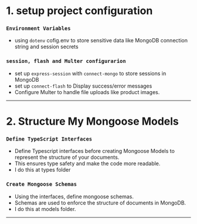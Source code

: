 
# 1. setup project configuration

### `Environment Variables`

- using `dotenv` cofig.env to store sensitive data like MongoDB connection string and session secrets 

### `session, flash and Multer configurarion`

- set up `express-session` with `connect-mongo` to store sessions in MongoDB
- set up `connect-flash` to Display success/error messages
- Configure Multer to handle file uploads like product images.


---

# 2. Structure My Mongoose Models

### `Define TypeScript Interfaces`
 
- Define Typescript interfaces before creating Mongoose Models to represent the structure of your documents. 
- This ensures type safety and make the code more readable.
- I do this at types folder

### `Create Mongoose Schemas` 

- Using the interfaces, define mongoose schemas.
- Schemas are used to enforce the structure of documents in MongoDB.
- I do this at models folder.

--- 

#  